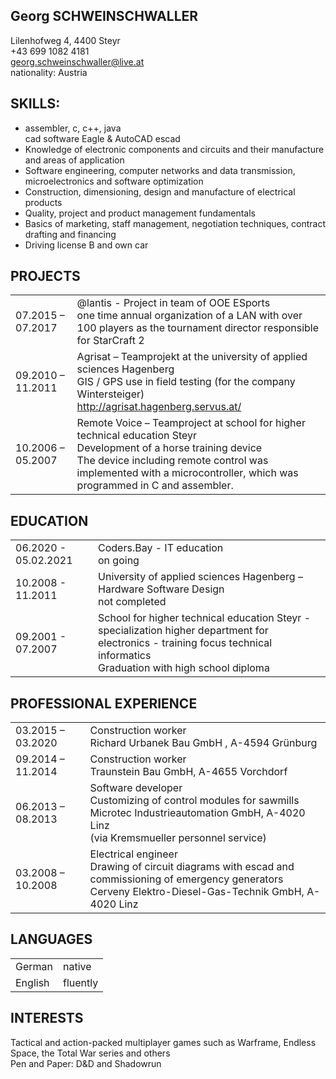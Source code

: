 ## __Georg SCHWEINSCHWALLER__
Lilenhofweg 4, 4400 Steyr<br />+43 699 1082 4181<br />georg.schweinschwaller@live.at<br />nationality: Austria

## __SKILLS:__
+ assembler, c, c++, java <br />
cad software Eagle & AutoCAD escad
+ Knowledge of electronic components and circuits and their manufacture and areas of application
+ Software engineering, computer networks and data transmission, microelectronics and software optimization
+ Construction, dimensioning, design and manufacture of electrical products
+ Quality, project and product management fundamentals
+ Basics of marketing, staff management, negotiation techniques, contract drafting and financing
+ Driving license B and own car

##  __PROJECTS__
|||
| ------ | ----------- |
| 07.2015 – 07.2017 | @lantis - Project in team of OOE ESports <br />one time annual organization of a LAN with over 100 players as the tournament director responsible for StarCraft 2 |
| 09.2010  – 11.2011  | Agrisat – Teamprojekt at the university of applied sciences Hagenberg<br />GIS / GPS use in field testing (for the company Wintersteiger)<br />http://agrisat.hagenberg.servus.at/|
| 10.2006 – 05.2007 | Remote Voice – Teamproject at school for higher technical education Steyr<br />Development of a horse training device<br />The device including remote control was implemented with a microcontroller, which was programmed in C and assembler. |


## __EDUCATION__ 
|||
| ------ | ----------- |
| 06.2020 - 05.02.2021 | Coders.Bay - IT education <br />on going |
| 10.2008 - 11.2011 | University of applied sciences Hagenberg – Hardware Software Design <br />not completed |
| 09.2001 - 07.2007 | School for higher technical education Steyr - specialization higher department for electronics - training focus technical informatics <br />Graduation with high school diploma|

## __PROFESSIONAL EXPERIENCE__
|||
| ------ | ----------- |
| 03.2015 – 03.2020 | Construction worker <br />Richard Urbanek Bau GmbH , A-4594 Grünburg |
| 09.2014 – 11.2014 | Construction worker <br />Traunstein Bau GmbH, A-4655 Vorchdorf |
| 06.2013 – 08.2013 | Software developer <br />Customizing of control modules for sawmills<br />Microtec Industrieautomation GmbH, A-4020 Linz<br />(via Kremsmueller personnel service)|
| 03.2008 – 10.2008 | Electrical engineer<br />Drawing of circuit diagrams with escad and commissioning of emergency generators<br />Cerveny Elektro-Diesel-Gas-Technik GmbH, A-4020 Linz |

## __LANGUAGES__
|||
| ------ | ----------- |
| German | native |
| English | fluently |

## __INTERESTS__
Tactical and action-packed multiplayer games such as Warframe, Endless Space, the Total War series and others<br />Pen and Paper: D&D and Shadowrun